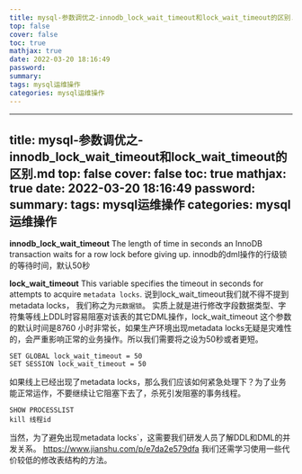 ```yaml
---
title: mysql-参数调优之-innodb_lock_wait_timeout和lock_wait_timeout的区别.md
top: false
cover: false
toc: true
mathjax: true
date: 2022-03-20 18:16:49
password:
summary:
tags: mysql运维操作
categories: mysql运维操作
---
```

---
title: mysql-参数调优之-innodb_lock_wait_timeout和lock_wait_timeout的区别.md
top: false
cover: false
toc: true
mathjax: true
date: 2022-03-20 18:16:49
password:
summary:
tags: mysql运维操作
categories: mysql运维操作
---
**innodb_lock_wait_timeout**
The length of time in seconds an InnoDB transaction waits for a row lock before giving up.
innodb的dml操作的行级锁的等待时间，默认50秒

**lock_wait_timeout**
This variable specifies the timeout in seconds for attempts to acquire `metadata locks`.
说到lock_wait_timeout我们就不得不提到 metadata locks， 我们称之为`元数据锁`。 实质上就是进行修改字段数据类型、字符集等线上DDL时容易阻塞对该表的其它DML操作，lock_wait_timeout 这个参数的默认时间是8760 小时非常长，如果生产环境出现metadata locks无疑是灾难性的，会严重影响正常的业务操作。所以我们需要将之设为50秒或者更短。
~~~
SET GLOBAL lock_wait_timeout = 50
SET SESSION lock_wait_timeout = 50
~~~
如果线上已经出现了metadata locks，那么我们应该如何紧急处理下？为了业务能正常运作，不要继续让它阻塞下去了，杀死引发阻塞的事务线程。
~~~
SHOW PROCESSLIST
kill 线程id 
~~~

当然，为了避免出现metadata locks`，这需要我们研发人员了解DDL和DML的并发关系。
https://www.jianshu.com/p/e7da2e579dfa
我i们还需学习使用一些代价较低的修改表结构的方法。
